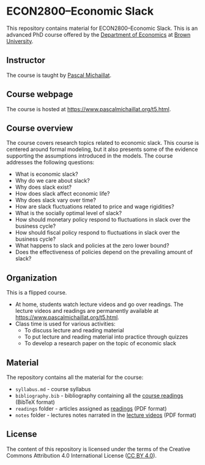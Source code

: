 # ECON2800–Economic Slack

This repository contains material for ECON2800–Economic Slack. This is an advanced PhD course offered by the [Department of Economics](https://economics.brown.edu) at [Brown University](https://www.brown.edu).

## Instructor

The course is taught by [Pascal Michaillat](https://www.pascalmichaillat.org/). 

## Course webpage

The course is hosted at https://www.pascalmichaillat.org/t5.html.

## Course overview

The course covers research topics related to economic slack. This course is centered around formal modeling, but it also presents some of the evidence supporting the assumptions introduced in the models. The course addresses the following questions:

+ What is economic slack?
+ Why do we care about slack?
+ Why does slack exist?
+ How does slack affect economic life?
+ Why does slack vary over time? 
+ How are slack fluctuations related to price and wage rigidities?
+ What is the socially optimal level of slack?
+ How should monetary policy respond to fluctuations in slack over the business cycle?
+ How should fiscal policy respond to fluctuations in slack over the business cycle?
+ What happens to slack and policies at the zero lower bound?
+ Does the effectiveness of policies depend on the prevailing amount of slack?

## Organization

This is a flipped course. 

+ At home, students watch lecture videos and go over readings. The lecture videos and readings are permanently available at https://www.pascalmichaillat.org/t5.html. 
+ Class time is used for various activities:
	* To discuss lecture and reading material
	* To put lecture and reading material into practice through quizzes
	* To develop a research paper on the topic of economic slack

## Material

The repository contains all the material for the course:

+ `syllabus.md` - course syllabus
+ `bibliography.bib` - bibliography containing all the [course readings](https://www.pascalmichaillat.org/t5.html) (BibTeX format)
+ `readings` folder - articles assigned as [readings](https://www.pascalmichaillat.org/t5.html) (PDF format)
+ `notes` folder - lectures notes narrated in the [lecture videos](https://www.pascalmichaillat.org/t5.html) (PDF format)

## License

The content of this repository is licensed under the terms of the Creative Commons Attribution 4.0 International License ([CC BY 4.0](http://creativecommons.org/licenses/by/4.0/)).
